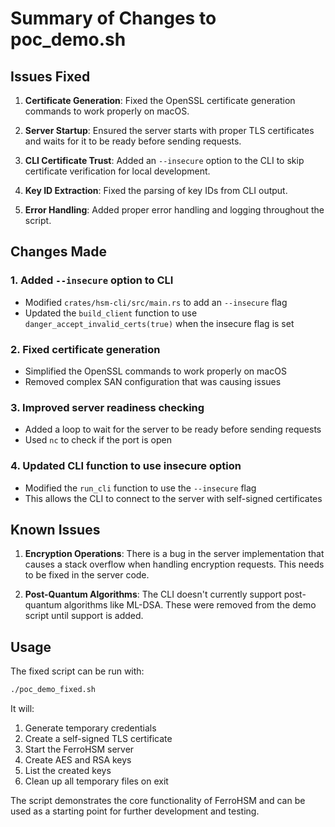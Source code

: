 # Summary of Changes to poc_demo.sh

## Issues Fixed

1. **Certificate Generation**: Fixed the OpenSSL certificate generation commands to work properly on macOS.

2. **Server Startup**: Ensured the server starts with proper TLS certificates and waits for it to be ready before sending requests.

3. **CLI Certificate Trust**: Added an `--insecure` option to the CLI to skip certificate verification for local development.

4. **Key ID Extraction**: Fixed the parsing of key IDs from CLI output.

5. **Error Handling**: Added proper error handling and logging throughout the script.

## Changes Made

### 1. Added `--insecure` option to CLI
- Modified `crates/hsm-cli/src/main.rs` to add an `--insecure` flag
- Updated the `build_client` function to use `danger_accept_invalid_certs(true)` when the insecure flag is set

### 2. Fixed certificate generation
- Simplified the OpenSSL commands to work properly on macOS
- Removed complex SAN configuration that was causing issues

### 3. Improved server readiness checking
- Added a loop to wait for the server to be ready before sending requests
- Used `nc` to check if the port is open

### 4. Updated CLI function to use insecure option
- Modified the `run_cli` function to use the `--insecure` flag
- This allows the CLI to connect to the server with self-signed certificates

## Known Issues

1. **Encryption Operations**: There is a bug in the server implementation that causes a stack overflow when handling encryption requests. This needs to be fixed in the server code.

2. **Post-Quantum Algorithms**: The CLI doesn't currently support post-quantum algorithms like ML-DSA. These were removed from the demo script until support is added.

## Usage

The fixed script can be run with:
```bash
./poc_demo_fixed.sh
```

It will:
1. Generate temporary credentials
2. Create a self-signed TLS certificate
3. Start the FerroHSM server
4. Create AES and RSA keys
5. List the created keys
6. Clean up all temporary files on exit

The script demonstrates the core functionality of FerroHSM and can be used as a starting point for further development and testing.